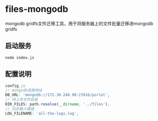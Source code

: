 # files-mongodb
mongodb gridfs文件迁移工具，用于将服务器上的文件批量迁移进mongodb gridfs

## 启动服务
```
node index.js
```

## 配置说明
``` javascript
config.js 
// mongodb连接地址
DB_URL: 'mongodb://172.30.240.90:27016/portal',
// 待上传文件目录
DIR_FILES: path.resolve(__dirname, '../files'),
// 日志输入路径
LOG_FILENAME: 'all-the-logs.log',
```

